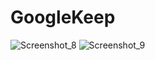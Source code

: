 # GoogleKeep
![Screenshot_8](https://user-images.githubusercontent.com/87481819/220889092-294204dc-cd29-4f7b-b7d1-b47bfa38f82c.jpg)
![Screenshot_9](https://user-images.githubusercontent.com/87481819/220889075-0421b416-5a37-4b6e-8916-57a184b7e159.jpg)
